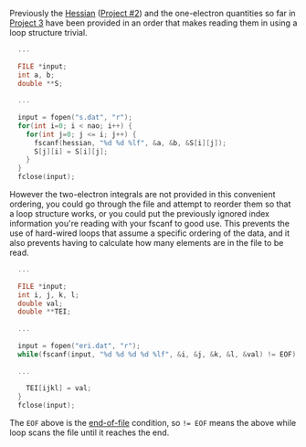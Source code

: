 Previously the [Hessian](../../Project%2302/hints/hint1.md) ([Project #2](../../Project%2302/)) and the one-electron quantities so far in [Project 3](../../Project%2303) have been provided in an order that makes reading them in using a loop structure trivial. 

```c++
  ...
  
  FILE *input;
  int a, b;
  double **S;
  
  ...
  
  input = fopen("s.dat", "r");
  for(int i=0; i < nao; i++) {
    for(int j=0; j <= i; j++) {
      fscanf(hessian, "%d %d %lf", &a, &b, &S[i][j]);
      S[j][i] = S[i][j];
    }
  }
  fclose(input);
```

However the two-electron integrals are not provided in this convenient ordering, you could go through the file and attempt to reorder them so that a loop structure works, or you could put the previously ignored index information you're reading with your fscanf to good use. This prevents the use of hard-wired loops that assume a specific ordering of the data, and it also prevents having to calculate how many elements are in the file to be read.

```c++
  ...
  
  FILE *input;
  int i, j, k, l;
  double val;
  double **TEI;
  
  ...
  
  input = fopen("eri.dat", "r");
  while(fscanf(input, "%d %d %d %d %lf", &i, &j, &k, &l, &val) != EOF) {
  
  ...
  
    TEI[ijkl] = val;
  }
  fclose(input);
```
The `EOF` above is the [end-of-file](http://en.wikipedia.org/wiki/End-of-file) condition, so `!= EOF` means the above while loop scans the file until it reaches the end.
